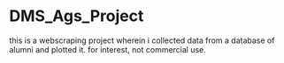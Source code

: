 # DMS_Ags_Project
this is a webscraping project wherein i collected data from a database of alumni and plotted it. for interest, not commercial use.
